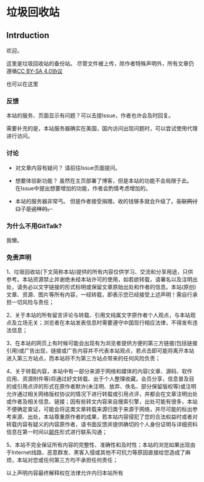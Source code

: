 # 垃圾回收站

## Intrduction

欢迎。

这里是垃圾回收站的备份站。
尽管文件被上传，除作者特殊声明外，所有文章仍遵循[CC BY-SA 4.0协议](https://creativecommons.org/licenses/by-sa/4.0/deed.zh)

也可以在这里

### 反馈

本站的服务、页面显示有问题？可以去提Issue，作者也许会及时回复。

需要补充的是，本站服务器确实在美国，国内访问出现问题时，可以尝试使用代理进行访问。

### 讨论

- 对文章内容有疑问？
  请前往Issue页面提问。

- 想要体验新功能？
  虽然在主页部署了博客，但是本站的功能不会局限于此。
  在Issue中提出想要增加的功能，作者会酌情考虑增加的。

- 本站的服务器非常丐。
  但是作者接受捐赠。收的钱够多就会升级了。<s>互联网讨口子是这样的。</s>

### 为什么不用GitTalk?

我懒。

### 免责声明

1、垃圾回收站(下文简称本站)提供的所有内容仅供学习、交流和分享用途，只供参考。本站资源禁止并谢绝未经本站许可的使用，如若欲转载，请署名以及注明出处，请务必以文字链接的形式标明或保留文章原始出处和作者的信息。本站(原创)文章、资源、图片等所有内容，一经转载，即表示您已经接受上述声明！需自行承担一切风险与责任；

2、关于本站的所有留言评论与转载、引用文纯属文字原作者个人观点，与本站观点及立场无关；浏览者在本站发表信息时需要遵守中国现行相应法律，不得发布违法信息；

3、在本站的网页上有时候可能会出现有为浏览者提供方便的第三方链接(包括链接引用)或广告出现，链接或广告内容并不代表本站观点，若点击即可能将离开本站进入第三方站点，而本站将不为第三方站点带来的任何风险负责；

4、关于转载内容，本站中有一部分来源于网络和媒体的内容(文章、源码、软件应用、资源附件等)将通过好文转载、出于个人整理收藏，会员分享，信息普及目的或引用点评的形式在原作者默许(未注明、放弃、佚名、部分保留版权等)或注明允许通过相关网络版权协议的情况下进行转载或引用点评，并都会在文章注明出处或作者及相关信息、链接；因有些转文内容来自搜索引擎，出处可能有很多，本站不便确定查证，可能会将这类文章转载来源归类于来源于网络，并尽可能的标出参考来源、出处，本站尊重原作者的成果，若本站内容侵犯了您的合法权益时或者对转载内容有疑义的内容原作者，请书面反馈并提供确切的个人身份证明与详细资料信息在第一时间以[邮件](singledog957@gmail.com)形式进行联系沟通；

5、本站不完全保证所有内容的完整性、准确性和及时性；本站的浏览如果出现由于Internet线路、恶意群发、黑客入侵或其他不可抗力等原因直接给您造成了麻烦，本站对您或任何第三方均不承担任何责任；

以上声明内容最终解释权在法律允许内归本站所有
